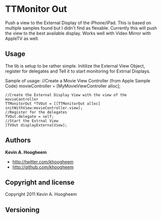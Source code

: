 TTMonitor Out
=================

Push a view to the External Display of the iPhone/iPad.  This is based on multiple samples found but I didn't find as flexable. 
Currently this will push the view to the best available display.  Works well with Video Mirror with AppleTV as well.

Usage
-----

The lib is setup to be rather simple.  Initilize the External View Object, register for delegates and Tell it to start monitoring for Extrnal Displays.  

Sample of usage:
    //Create a Movie View Controller (from Apple Sample Code)
	movieController = [MyMovieViewController alloc];
	
	//Create the External Display View with the view of the movieController
	TTMonitorOut *TVOut = [[TTMonitorOut alloc] initWithView:movieController.view];
	//Register for the delegates
	TVOut.delegate = self;
	//Start the Extrnal View
	[TVOut displayExternalView];


Authors
-------

**Kevin A. Hoogheem**

+ http://twitter.com/khoogheem
+ http://github.com/khoogheem

Copyright and license
---------------------

Copyright 2011 Kevin A. Hoogheem

Versioning
----------
